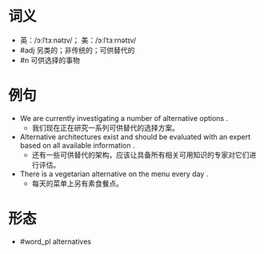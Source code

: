 # 词义
- 英：/ɔːlˈtɜːnətɪv/； 美：/ɔːlˈtɜːrnətɪv/
- #adj 另类的；非传统的；可供替代的
- #n 可供选择的事物
# 例句
- We are currently investigating a number of alternative options .
	- 我们现在正在研究一系列可供替代的选择方案。
- Alternative architectures exist and should be evaluated with an expert based on all available information .
	- 还有一些可供替代的架构，应该让具备所有相关可用知识的专家对它们进行评估。
- There is a vegetarian alternative on the menu every day .
	- 每天的菜单上另有素食餐点。
# 形态
- #word_pl alternatives

